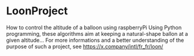 # LoonProject
How to control the altitude of a balloon using raspberryPi
Using Python programming, these algorithms aim at keeping a natural-shape ballon at a given altitude... For more informations and 
a better understanding of the purpose of such a project, see https://x.company/intl/fr_fr/loon/
